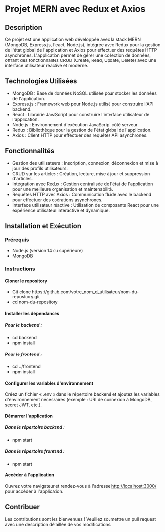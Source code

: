 <h1>Projet MERN avec Redux et Axios</h1>
    <h2>Description</h2>
    <p>
        Ce projet est une application web développée avec la stack MERN (MongoDB, Express.js, React, Node.js), 
        intégrée avec Redux pour la gestion de l'état global de l'application et Axios pour effectuer des requêtes 
        HTTP asynchrones. L'application permet de gérer une collection de données, offrant des fonctionnalités CRUD 
        (Create, Read, Update, Delete) avec une interface utilisateur réactive et moderne.
    </p>

<h2>Technologies Utilisées</h2>
    <ul>
        <li>MongoDB : Base de données NoSQL utilisée pour stocker les données de l'application.</li>
        <li>Express.js : Framework web pour Node.js utilisé pour construire l'API backend.</li>
        <li>React : Librairie JavaScript pour construire l'interface utilisateur de l'application.</li>
        <li>Node.js : Environnement d'exécution JavaScript côté serveur.</li>
        <li>Redux : Bibliothèque pour la gestion de l'état global de l'application.</li>
        <li>Axios : Client HTTP pour effectuer des requêtes API asynchrones.</li>
    </ul>

<h2>Fonctionnalités</h2>
    <ul>
        <li>Gestion des utilisateurs : Inscription, connexion, déconnexion et mise à jour des profils utilisateurs.</li>
        <li>CRUD sur les articles : Création, lecture, mise à jour et suppression d'articles.</li>
        <li>Intégration avec Redux : Gestion centralisée de l'état de l'application pour une meilleure organisation et maintenabilité.</li>
        <li>Requêtes HTTP avec Axios : Communication fluide avec le backend pour effectuer des opérations asynchrones.</li>
        <li>Interface utilisateur réactive : Utilisation de composants React pour une expérience utilisateur interactive et dynamique.</li>
    </ul>

<h2>Installation et Exécution</h2>
<h3>Prérequis</h3>
    <ul>
        <li>Node.js (version 14 ou supérieure)</li>
        <li>MongoDB</li>
    </ul>

<h3>Instructions</h3>
<h4>Cloner le repository</h4>
    <ul>
        <li>Git clone https://github.com/votre_nom_d_utilisateur/nom-du-repository.git</li>
        <li>cd nom-du-repository</li>
    </ul>

<h4>Installer les dépendances</h4>
<h5>Pour le backend :</h5>
    <ul>
        <li>cd backend</li>
        <li>npm install</li>
    </ul>

<h5>Pour le frontend :</h5>
    <ul>
        <li>cd ../frontend</li>
        <li>npm install</li>
    </ul>

<h4>Configurer les variables d'environnement</h4>
    <p>
        Créez un fichier « .env » dans le répertoire backend et ajoutez les variables d'environnement nécessaires 
        (exemple : URI de connexion à MongoDB, secret JWT, etc.).
    </p>

<h4>Démarrer l'application</h4>
<h5>Dans le répertoire backend :</h5>
    <ul>
        <li>npm start</li>
    </ul>

<h5>Dans le répertoire frontend :</h5>
<ul>
        <li>npm start</li>
</ul>

<h4>Accéder à l'application</h4>
<p>Ouvrez votre navigateur et rendez-vous à l'adresse <a href="http://localhost:3000/" target="_blank">http://localhost:3000/</a> pour accéder à l'application.</p>

<h2>Contribuer</h2>
<p>
        Les contributions sont les bienvenues ! Veuillez soumettre un pull request avec une description détaillée de vos modifications.

</p>
